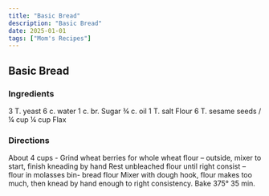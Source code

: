 ```yaml
---
title: "Basic Bread"
description: "Basic Bread"
date: 2025-01-01
tags: ["Mom's Recipes"]
---
```


## Basic Bread

### Ingredients

3 T. yeast
6 c. water
1 c. br. Sugar
¾ c. oil
1 T. salt
Flour
6 T. sesame seeds / ¼ cup
¼ cup Flax

### Directions
 
About 4 cups - Grind wheat berries for whole wheat flour – outside, mixer to start, finish kneading by hand
Rest unbleached flour until right consist – flour in molasses bin- bread flour
Mixer with dough hook, flour makes too much, then knead by hand enough to right consistency. 
Bake 375°  35 min.



